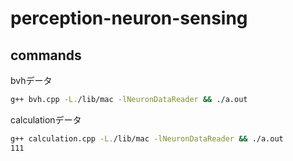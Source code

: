 # perception-neuron-sensing

## commands
bvhデータ
```zsh
g++ bvh.cpp -L./lib/mac -lNeuronDataReader && ./a.out
```

calculationデータ
```zsh
g++ calculation.cpp -L./lib/mac -lNeuronDataReader && ./a.out
111